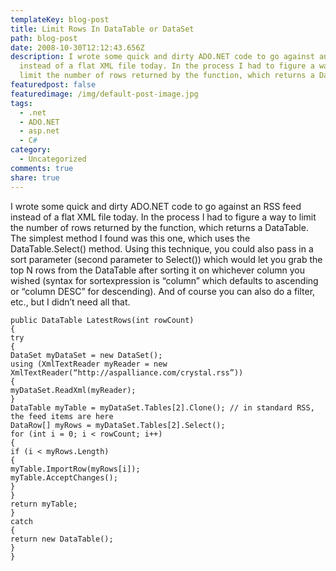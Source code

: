 ```yaml
---
templateKey: blog-post
title: Limit Rows In DataTable or DataSet
path: blog-post
date: 2008-10-30T12:12:43.656Z
description: I wrote some quick and dirty ADO.NET code to go against an RSS feed
  instead of a flat XML file today. In the process I had to figure a way to
  limit the number of rows returned by the function, which returns a DataTable.
featuredpost: false
featuredimage: /img/default-post-image.jpg
tags:
  - .net
  - ADO.NET
  - asp.net
  - C#
category:
  - Uncategorized
comments: true
share: true
---
```

<!--StartFragment-->

I wrote some quick and dirty ADO.NET code to go against an RSS feed instead of a flat XML file today. In the process I had to figure a way to limit the number of rows returned by the function, which returns a DataTable. The simplest method I found was this one, which uses the DataTable.Select() method. Using this technique, you could also pass in a sort parameter (second parameter to Select()) which would let you grab the top N rows from the DataTable after sorting it on whichever column you wished (syntax for sortexpression is “column” which defaults to ascending or “column DESC” for descending). And of course you can also do a filter, etc., but I didn’t need all that.

<!--EndFragment-->

```
public DataTable LatestRows(int rowCount)
{
try
{
DataSet myDataSet = new DataSet();
using (XmlTextReader myReader = new XmlTextReader(“http://aspalliance.com/crystal.rss”))
{
myDataSet.ReadXml(myReader);
} 
DataTable myTable = myDataSet.Tables[2].Clone(); // in standard RSS, the feed items are here
DataRow[] myRows = myDataSet.Tables[2].Select();
for (int i = 0; i < rowCount; i++)
{
if (i < myRows.Length)
{
myTable.ImportRow(myRows[i]);
myTable.AcceptChanges();
}
} 
return myTable;
}
catch
{
return new DataTable();
}
} 
```
